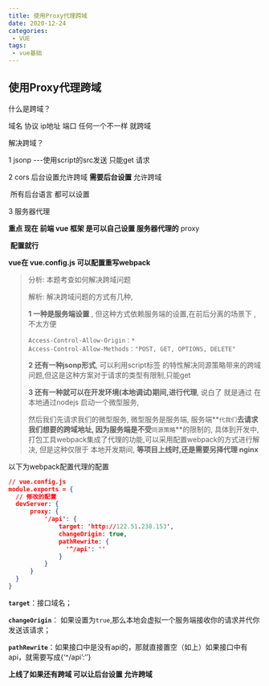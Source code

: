 ```yaml
---
title: 使用Proxy代理跨域
date: 2020-12-24
categories:
 - VUE
tags: 
 - vue基础
---
```


## 使用Proxy代理跨域

什么是跨域？

  域名 协议 ip地址 端口 任何一个不一样 就跨域

解决跨域？

   1 jsonp   ---使用script的src发送   只能get 请求

   2 cors 后台设置允许跨域    **需要后台设置** 允许跨域

​      所有后台语言 都可以设置       

   3  服务器代理

**重点 现在 前端 vue 框架 是可以自己设置 服务器代理的**  proxy

​         **配置就行**

  **vue在 vue.config.js  可以配置重写webpack**



>分析: 本题考查如何解决跨域问题
>
>解析: 解决跨域问题的方式有几种,
>
>**1 一种是服务端设置**  , 但这种方式依赖服务端的设置,在前后分离的场景下 ,不太方便
>
>```
>Access-Control-Allow-Origin：*
>Access-Control-Allow-Methods："POST, GET, OPTIONS, DELETE"
>```
>
>**2 还有一种jsonp形式**, 可以利用script标签 的特性解决同源策略带来的跨域问题,但这是这种方案对于请求的类型有限制,只能get
>
>**3 还有一种就可以在开发环境(本地调试)期间,进行代理**, 说白了 就是通过 在本地通过nodejs 启动一个微型服务, 
>
>然后我们先请求我们的微型服务, 微型服务是服务端, 服务端**`代我们`**去请求我们想要的跨域地址, 因为服务端是不受**`同源策略`**的限制的, 具体到开发中,打包工具webpack集成了代理的功能,可以采用配置webpack的方式进行解决, 但是这种仅限于 本地开发期间, **等项目上线时,还是需要另择代理 nginx**

以下为webpack配置代理的配置 

```json
// vue.config.js
module.exports = {
  // 修改的配置
  devServer: {
      proxy: {
          '/api': {
              target: 'http://122.51.238.153',
              changeOrigin: true,
              pathRewrite: {
                '^/api': ''
              }
          }
      }
  }
}
```

**`target`**：接口域名；

 **`changeOrigin`**： 如果设置为`true`,那么本地会虚拟一个服务端接收你的请求并代你发送该请求；

 **`pathRewrite`**：如果接口中是没有api的，那就直接置空（如上）如果接口中有api，就需要写成{‘^/api’:‘’}

**上线了如果还有跨域 可以让后台设置 允许跨域**

